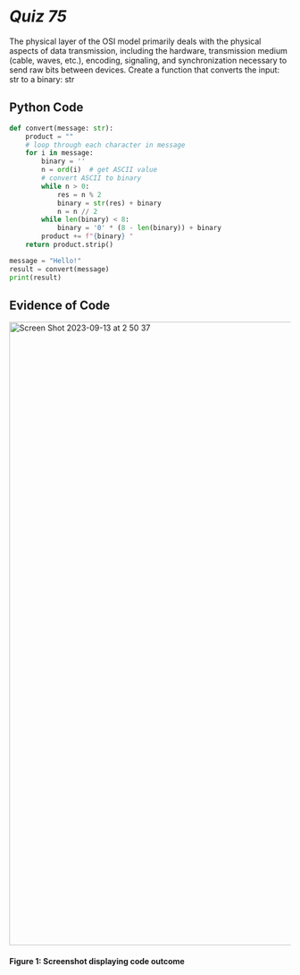 # *Quiz 75* #
The physical layer of the OSI model primarily deals with the physical aspects of data transmission, including the hardware, transmission medium (cable, waves, etc.), encoding, signaling, and synchronization necessary to send raw bits between devices. Create a function that converts the input: str to a binary: str


## Python Code
```.py
def convert(message: str):
    product = ""
    # loop through each character in message
    for i in message:
        binary = ''
        n = ord(i)  # get ASCII value
        # convert ASCII to binary
        while n > 0:
            res = n % 2
            binary = str(res) + binary
            n = n // 2
        while len(binary) < 8:
            binary = '0' * (8 - len(binary)) + binary
        product += f"{binary} "
    return product.strip()

message = "Hello!"
result = convert(message)
print(result)

```

## Evidence of Code
<img width="1114" alt="Screen Shot 2023-09-13 at 2 50 37" src="https://github.com/maytemirabel/year-2/assets/105724334/e3a122f5-36e5-49bb-a0da-fb1d617c6629">

#### Figure 1: Screenshot displaying code outcome
